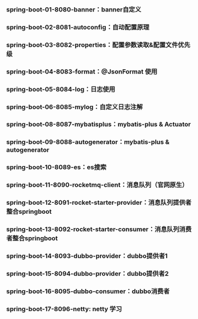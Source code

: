 ### spring-boot-01-8080-banner：banner自定义
### spring-boot-02-8081-autoconfig：自动配置原理
### spring-boot-03-8082-properties：配置参数读取&配置文件优先级 
### spring-boot-04-8083-format：@JsonFormat 使用 
### spring-boot-05-8084-log：日志使用 
### spring-boot-06-8085-mylog：自定义日志注解
### spring-boot-08-8087-mybatisplus：mybatis-plus & Actuator
### spring-boot-09-8088-autogenerator：mybatis-plus & autogenerator
### spring-boot-10-8089-es：es搜索
### spring-boot-11-8090-rocketmq-client：消息队列（官网原生）
### spring-boot-12-8091-rocket-starter-provider：消息队列提供者整合springboot
### spring-boot-13-8092-rocket-starter-consumer：消息队列消费者整合springboot
### spring-boot-14-8093-dubbo-provider：dubbo提供者1
### spring-boot-15-8094-dubbo-provider：dubbo提供者2
### spring-boot-16-8095-dubbo-consumer：dubbo消费者
### spring-boot-17-8096-netty: netty 学习
